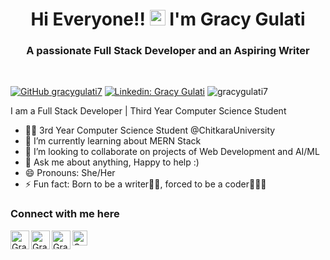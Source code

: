 <h1 align="center">Hi Everyone!! <img src="https://media.giphy.com/media/hvRJCLFzcasrR4ia7z/giphy.gif" width="25px"> I'm Gracy Gulati</h1>
<h3 align="center">A passionate Full Stack Developer and an Aspiring Writer</h3>
<br>

[![GitHub gracygulati7](https://img.shields.io/github/followers/gracygulati7?label=follow&style=social)](https://github.com/gracygulati7)
[![Linkedin: Gracy Gulati](https://img.shields.io/badge/-Gracy%20Gulati-blue?style=flat-square&logo=Linkedin&logoColor=white&link=https://www.linkedin.com/in/gracy-gulati-956061292/)](https://www.linkedin.com/in/gracy-gulati-956061292/)
<img src="https://komarev.com/ghpvc/?username=gracygulati7&label=Visitors&color=blue&style=plastic" alt="gracygulati7" />


I am a Full Stack Developer | Third Year Computer Science Student

- 👨‍💻 3rd Year Computer Science Student @ChitkaraUniversity
- 🌱 I’m currently learning about MERN Stack
- 👯 I’m looking to collaborate on projects of Web Development and AI/ML
- 💬 Ask me about anything, Happy to help :)
- 😄 Pronouns: She/Her
- ⚡ Fun fact: Born to be a writer✍🏻, forced to be a coder👩🏻‍💻

### Connect with me here

<a href="https://www.linkedin.com/in/gracy-gulati-956061292/">
<img align="left" alt="Gracy Gulati | Linkedin" width="30px" src="https://img.icons8.com/color/48/000000/linkedin.png"/>
</a>

<a href="https://twitter.com/Gracy_Gulati?lang=en">
<img align="left" alt="Gracy Gulati | Twitter" width="30px" src="https://img.icons8.com/color/48/000000/twitter.png" />
</a> 

<a href="https://www.instagram.com/gracy_gulati/">
<img align="left" alt="Gracy Gulati | Instagram" width="30px" src="https://img.icons8.com/fluent/48/000000/instagram-new.png" />
</a>


<a href="https://leetcode.com/u/gracy_gulati/">
<img align="left" alt="Gracy Gulati | Leetcode" width="24px" src="https://cdn.iconscout.com/icon/free/png-512/leetcode-3628885-3030025.png" />
</a>
 


